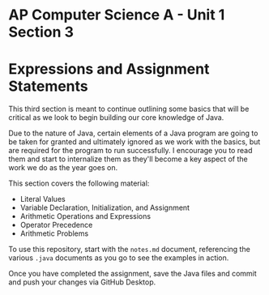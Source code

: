 # AP Computer Science A - Unit 1 Section 3

# Expressions and Assignment Statements

This third section is meant to continue outlining some basics that will be critical as we look to begin building our core knowledge of Java.

Due to the nature of Java, certain elements of a Java program are going to be taken for granted and ultimately ignored as we work with the basics, but are required for the program to run successfully. I encourage you to read them and start to internalize them as they'll become a key aspect of the work we do as the year goes on.

This section covers the following material:

- Literal Values
- Variable Declaration, Initialization, and Assignment
- Arithmetic Operations and Expressions
- Operator Precedence
- Arithmetic Problems

To use this repository, start with the `notes.md` document, referencing the various `.java` documents as you go to see the examples in action.

Once you have completed the assignment, save the Java files and commit and push your changes via GitHub Desktop.
